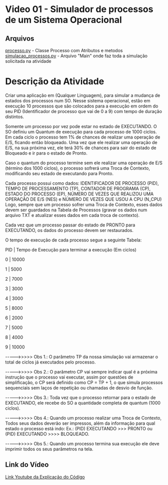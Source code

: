 # Video 01 - Simulador de processos de um Sistema Operacional

## Arquivos
[processo.py](https://github.com/ArthurRCastilho/Sistemas-Operacionais/blob/main/video01/processo.py) - Classe Processo com Atributos e metodos
[simulacao_processos.py](https://github.com/ArthurRCastilho/Sistemas-Operacionais/blob/main/video01/simulacao_processos.py) - Arquivo "Main" onde faz toda a simulação solicitada na atividade

# Descrição da Atividade

Criar uma aplicação em (Qualquer Linguagem),  para simular a mudança de estados dos processos num SO. Nesse sistema operacional, estão em execução 10 processos que são colocados para a execução em ordem do seu PID (Identificador de processo que vai de 0 a 9) com tempo de duração distintos. 

Somente um processo por vez pode estar no estado de EXECUTANDO. O SO definiu um Quantum de execução para cada processo de 1000 ciclos. Em cada ciclo o processo tem 1% de chances de realizar uma operação de E/S, ficando então bloqueado. Uma vez que ele realizar uma operação de E/S, na sua próxima vez, ele terá 30% de chances para sair do estado de Bloqueado e ir para o estado de Pronto. 

Caso o quantum do processo termine sem ele realizar uma operação de E/S (término dos 1000 ciclos), o processo sofrerá uma Troca de Contexto, modificando seu estado de executando  para Pronto.

Cada processo possui como dados: IDENTIFICADOR DE PROCESSO (PID), TEMPO DE PROCESSAMENTO (TP), CONTADOR DE PROGRAMA (CP), ESTADO DO PROCESSO (EP), NÚMERO DE VEZES QUE REALIZOU UMA OPERAÇÃO DE E/S (NES) e NÚMERO DE VEZES QUE USOU A CPU (N_CPU)  Logo, sempre que um processo sofrer uma Troca de Contexto, esses dados devem ser  guardados na Tabela de Processos (gravar os dados num arquivo TXT e atualizar esses dados em cada troca de contexto).

Cada vez que um processo passar do estado de PRONTO para EXECUTANDO, os dados do processo devem ser restaurados.

O tempo de execução de cada processo segue a seguinte Tabela:

PID  |   Tempo de Execução para terminar a execução (Em ciclos)

0     |     10000

1     |     5000

2     |    7000

3     |    3000

4     |    3000

5     |    8000

6    |     2000

7    |     5000

8    |     4000

9    |     10000

 ----->>>>> Obs 1.: O parâmetro TP da nossa simulação vai armazenar o total de ciclos já executados pelo processo.

 ----->>>>> Obs 2.: O parâmetro CP vai sempre indicar qual é a próxima instrução que o processo vai executar, assim por questões de simplificação, o CP será definido como CP = TP + 1, o que simula processos sequenciais sem laços de repetição ou chamadas de desvio de função.

 ----->>>>> Obs 3.: Toda vez que o processo retornar para o estado de EXECUTANDO, ele recebe do SO a quantidade completa de quantum (1000 ciclos).

 ----->>>>> Obs 4.: Quando um processo realizar uma Troca de Contexto, Todos seus dados deverão ser impressos, além da informação para qual estado o processo está indo: Ex.: (PID) EXECUTANDO >>> PRONTO ou (PID) EXECUTANDO >>>> BLOQUEADO. 

 ----->>>>> Obs 5.: Quando um processo termina sua execução ele deve imprimir todos os seus parâmetros na tela.

## Link do Vídeo
[Link Youtube da Explicação do Código](https://youtu.be/NRNuyoVaq-4)